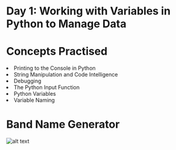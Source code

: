 # Day 1: Working with Variables in Python to Manage Data 

# Concepts Practised
<li> Printing to the Console in Python </li>
<li> String Manipulation and Code Intelligence </li>
<li> Debugging </li>
<li> The Python Input Function </li>
<li> Python Variables </li>
<li> Variable Naming </li>

# Band Name Generator
![alt text](https://github.com/marroth2808/100-Days-of-Code-The-Complete-Python-Pro-Bootcamp/blob/main/Day%2001/Band_name_generator.gif)
